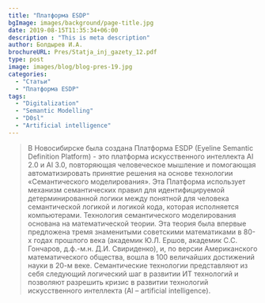 ```yaml
---
title: "Платформа ESDP"
bgImage: images/background/page-title.jpg
date: 2019-08-15T11:35:34+06:00
description : "This is meta description"
author: Болдырев И.А.
brochureURL: Pres/Statja_inj_gazety_12.pdf
type: post
image: images/blog/blog-pres-19.jpg
categories: 
  - "Статьи"
  - "Платформа ESDP"
tags:
  - "Digitalization"
  - "Semantic Modelling"
  - "D0sl"
  - "Artificial intelligence"
---
```


>В Новосибирске была создана Платформа  ESDP (Eyeline Semantic Definition Platform) - это платформа искусственного интеллекта AI 2.0 и AI 3.0, повторяющая человеческое мышление и помогающая автоматизировать принятие решения на основе технологии «Семантического моделирования». Эта Платформа  использует механизм семантических правил для идентифицируемой детерминированной логики между понятной для человека семантической логикой и логикой кода, которая исполняется компьютерами. Технология семантического моделирования основана на математической теории. Эта теория была впервые предложена тремя знаменитыми советскими математиками в 80-х годах прошлого века (академик Ю.Л. Ершов, академик С.С. Гончаров, д.ф.-м.н. Д.И. Свириденко), и, по версии Американского математического общества, вошла в 100 величайших достижений науки в 20-м веке. Семантические технологии представляют из себя следующий логический шаг в развитии ИТ технологий и позволяют разрешить кризис в развитии технологий искусственного интеллекта (AI – artificial intelligence).